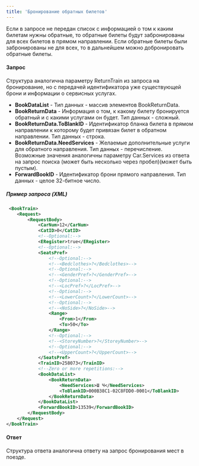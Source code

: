 ```yaml
---
title: 'Бронирование обратных билетов'
---
```


Если в запросе не передан список с информацией о том к каким билетам нужны обратные, то обратные билеты будут забронированы для всех билетов в прямом направлении.
Если обратные билеты были забронированы не для всех, то в дальнейшем можно добронировать обратные билеты.

#### Запрос

Структура аналогична параметру ReturnTrain из запроса на бронирование, но с передачей идентификатора уже существующей брони и информации о сервисных услугах.

-   **BookDataList** - Тип данных - массив элементов BookReturnData.
-   **BookReturnData** - Информация о том, к какому билету бронируется обратный и с какими услугами он будет. Тип данных - сложный.
-   **BookReturnData.ToBlankID** - Идентификатор бланка билета в прямом направлении к которому будет привязан билет в обратном направлении. Тип данных - строка.
-   **BookReturnData.NeedServices** - Желаемые дополнительные услуги для обратного направления. Тип данных - перечисление. Возможные значения аналогичны параметру Car.Services из ответа на запрос поиска (может быть несколько через пробел)(может быть пустым).
-   **ForwardBookID** - Идентификатор брони прямого направления. Тип данных - целое 32-битное число.

##### Пример запроса (XML)
```xml
 <BookTrain>
    <Request>
        <RequestBody>
            <CarNum>12</CarNum>
            <CatID>0</CatID>
            <!--Optional:-->
            <ERegister>true</ERegister>
            <!--Optional:-->
            <SeatsPref>
                <!--Optional:-->
                <!--<Bedclothes>?</Bedclothes>-->
                <!--Optional:-->
                <!--<GenderPref>?</GenderPref>-->
                <!--Optional:-->
                <!--<LocPref>?</LocPref>-->
                <!--Optional:-->
                <!--<LowerCount>?</LowerCount>-->
                <!--Optional:-->
                <!--<NoSide>?</NoSide>-->
                <Range>
                    <From>1</From>
                    <To>50</To>
                </Range>
                <!--Optional:-->
                <!--<StoreyNumber>?</StoreyNumber>-->
                <!--Optional:-->
                <!--<UpperCount>?</UpperCount>-->
            </SeatsPref>
            <TrainID>258073</TrainID>
            <!--Zero or more repetitions:-->
            <BookDataList>
                <BookReturnData>
                    <NeedServices>Ш Ч</NeedServices>
                    <ToBlankID>000B38C1-02C8FDD0-0001</ToBlankID>
                </BookReturnData>
            </BookDataList>
            <ForwardBookID>13539</ForwardBookID>
        </RequestBody>
    </Request>
</BookTrain>
```

#### Ответ

Структура ответа аналогична ответу на запрос бронирования мест в поезде.